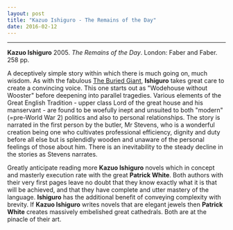 ```yaml
---
layout: post
title: "Kazuo Ishiguro - The Remains of the Day"
date: 2016-02-12
---
```




***
<b>Kazuo Ishiguro</b> 2005. _The Remains of the Day_. London: Faber and Faber. 258 pp.

A deceptively simple story within which there is much going on, much wisdom.  As with the fabulous <a href="https://timeteam.github.io/blog/2015/06/13/The-Buried-Giant/">The Buried Giant</a>, **Ishiguro** takes great care to create a convincing voice.  This one starts out as "Wodehouse without Wooster" before deepening into parallel tragedies.  Various elements of the Great English Tradition - upper class Lord of the great house and his manservant - are found to be woefully inept and unsuited to both "modern" (=pre-World War 2) politics and also to personal relationships.  The story is narrated in the first person by the butler, Mr Stevens, who is a wonderful creation being one who cultivates professional efficiency, dignity and duty before all else but is splendidly wooden and unaware of the personal feelings of those about him.  There is an inevitability to the steady decline in the stories as Stevens narrates. 

Greatly anticipate reading more **Kazuo Ishiguro** novels which in concept and masterly execution rate with the great **Patrick White**.  Both authors with their very first pages leave no doubt that they know exactly what it is that will be achieved, and that they have complete and utter mastery of the language.  **Ishiguro** has the additional benefit of conveying complexity with brevity. If **Kazuo Ishiguro** writes novels that are elegant jewels then **Patrick White** creates massively embelished great cathedrals.  Both are at the pinacle of their art.
